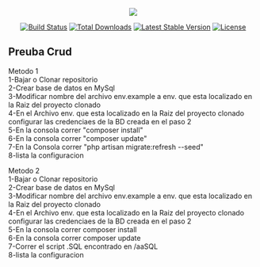 <p align="center"><img src="https://laravel.com/assets/img/components/logo-laravel.svg"></p>

<p align="center">
<a href="https://travis-ci.org/laravel/framework"><img src="https://travis-ci.org/laravel/framework.svg" alt="Build Status"></a>
<a href="https://packagist.org/packages/laravel/framework"><img src="https://poser.pugx.org/laravel/framework/d/total.svg" alt="Total Downloads"></a>
<a href="https://packagist.org/packages/laravel/framework"><img src="https://poser.pugx.org/laravel/framework/v/stable.svg" alt="Latest Stable Version"></a>
<a href="https://packagist.org/packages/laravel/framework"><img src="https://poser.pugx.org/laravel/framework/license.svg" alt="License"></a>
</p>

## Preuba Crud


Metodo 1<br>
1-Bajar o  Clonar repositorio<br>
2-Crear base de datos en MySql<br>
3-Modificar nombre del archivo env.example a env.  que esta localizado en la Raiz del proyecto clonado<br>
4-En el Archivo  env.  que esta localizado en la Raiz del proyecto clonado configurar las credenciaes de la BD creada en el paso 2<br>
5-En la consola correr "composer install"<br>
6-En la consola correr "composer update"<br>
7-En la Consola correr "php artisan migrate:refresh --seed"<br>
8-lista la configuracion<br>


Metodo 2<br>
1-Bajar o  Clonar repositorio<br>
2-Crear base de datos en MySql<br>
3-Modificar nombre del archivo env.example a env.  que esta localizado en la Raiz del proyecto clonado<br>
4-En el Archivo  env.  que esta localizado en la Raiz del proyecto clonado configurar las credenciaes de la BD creada en el paso 2<br>
5-En la consola correr composer install<br>
6-En la consola correr composer update<br>
7-Correr el script .SQL encontrado en /aaSQL<br>
8-lista la configuracion<br>

